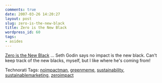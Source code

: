 ```yaml
---
comments: true
date: 2007-03-26 14:20:27
layout: post
slug: zero-is-the-new-black
title: Zero is the New Black
wordpress_id: 60
tags:
- asides
---
```


[Zero is the New Black](http://sethgodin.typepad.com/seths_blog/2007/03/noimpactman_mak.html) ... Seth Godin says no impact is the new black. Can't keep track of the new blacks, myself, but I like where he's coming from!


Technorati Tags: [noimpactman](http://www.technorati.com/tag/noimpactman), [greenmeme](http://www.technorati.com/tag/greenmeme), [sustainability](http://www.technorati.com/tag/sustainability), [sustainablemarketing](http://www.technorati.com/tag/sustainablemarketing), [zeroimpact](http://www.technorati.com/tag/zeroimpact)
